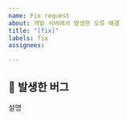 ```yaml
---
name: Fix request
about: 개발 서버에서 발생한 오류 해결
title: "[fix]"
labels: fix
assignees:

---
```


## 🐞 발생한 버그

설명
